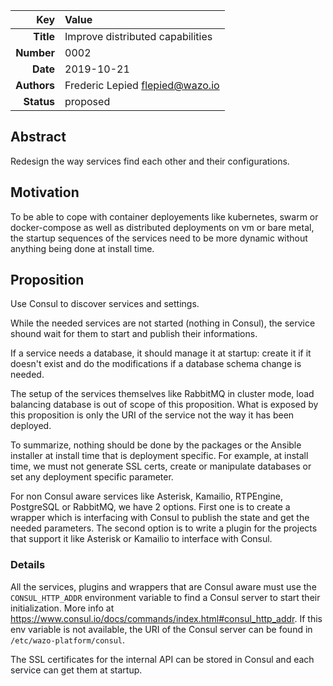 | Key | Value |
| ---: | :--- |
| **Title** | Improve distributed capabilities |
| **Number** | 0002 |
| **Date** | 2019-10-21 |
| **Authors** | Frederic Lepied <flepied@wazo.io> |
| **Status** | proposed |

## Abstract

Redesign the way services find each other and their configurations.

## Motivation

To be able to cope with container deployements like kubernetes, swarm
or docker-compose as well as distributed deployments on vm or bare
metal, the startup sequences of the services need to be more dynamic
without anything being done at install time.

## Proposition

Use Consul to discover services and settings.

While the needed services are not started (nothing in Consul), the
service shound wait for them to start and publish their informations.

If a service needs a database, it should manage it at startup: create
it if it doesn't exist and do the modifications if a database schema
change is needed.

The setup of the services themselves like RabbitMQ in cluster mode,
load balancing database is out of scope of this proposition. What is
exposed by this proposition is only the URI of the service not the way
it has been deployed.

To summarize, nothing should be done by the packages or the Ansible
installer at install time that is deployment specific. For example, at
install time, we must not generate SSL certs, create or manipulate
databases or set any deployment specific parameter.

For non Consul aware services like Asterisk, Kamailio, RTPEngine,
PostgreSQL or RabbitMQ, we have 2 options. First one is to create a
wrapper which is interfacing with Consul to publish the state and get
the needed parameters. The second option is to write a plugin for the
projects that support it like Asterisk or Kamailio to interface with
Consul.

### Details

All the services, plugins and wrappers that are Consul aware must use
the `CONSUL_HTTP_ADDR` environment variable to find a Consul server to
start their initialization. More info at
https://www.consul.io/docs/commands/index.html#consul_http_addr. If
this env variable is not available, the URI of the Consul server can
be found in `/etc/wazo-platform/consul`.

The SSL certificates for the internal API can be stored in Consul and
each service can get them at startup.
